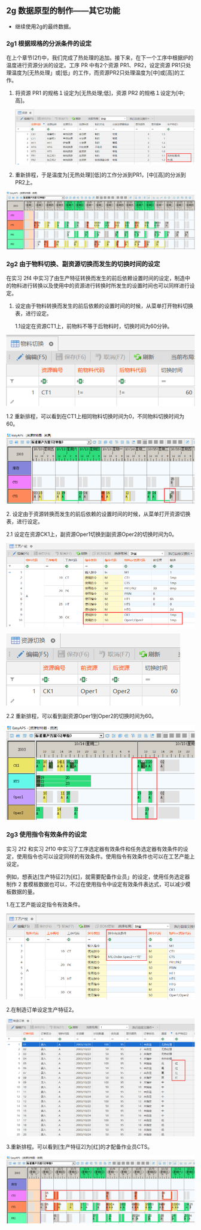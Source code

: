 ## 2g 数据原型的制作——其它功能

-   继续使用2g的最终数据。

### 2g1 根据规格的分派条件的设定

在上个章节(2f)中，我们完成了热处理的追加。接下来，在下一个工序中根据炉的温度进行资源分派的设定。工序 PR 中有2个资源 PR1、PR2，设定资源 PR1只处理温度为[无热处理」或[低」的工作，而资源PR2只处理温度为[中]或[高]的工作。

1.  将资源 PR1 的规格１设定为[无热处理;低]，资源 PR2 的规格１设定为[中;高]。

    ![](media/b3308fafb93c5fad24b617c63b820763.png)

2.  重新排程，于是温度为[无热处理][低]的工作分派到PR1，[中][高]的分派到PR2上。

![](media/1d918e8a81b85f3be33ffe7303f31c70.png)

### 2g2 由于物料切换、副资源切换而发生的切换时间的设定

在实习 2f4 中实习了由生产特征转换而发生的前后依赖设置时间的设定，制造中的物料进行转换以及使用中的资源进行转换时所发生的设置时间也可以同样进行设定。

1.  设定由于物料转换而发生的前后依赖的设置时间的时候，从菜单打开物料切换表，进行设定。

    1.1设定在资源CT1上，前物料不等于后物料时，切换时间为60分钟。

![](media/23e3b258c3ffbbad4a2c90d121a2abe8.png)

1.2 重新排程，可以看到在CT1上相同物料切换时间为0，不同物料切换时间为60。

![](media/f29ffcf78ff0e6fc4f56167b599f6566.png)

2\. 设定由于资源转换而发生的前后依赖的设置时间的时候，从菜单打开资源切换表，进行设定。

2.1 设定在资源CK1上，副资源Oper1切换到副资源Oper2的切换时间为0。

![](media/27457a164025b74d88c1297de08a92d9.png)

![](media/f989b0e57247d6b242cfcd1a74884b9d.png)

2.2 重新排程，可以看到副资源Oper1到Oper2的切换时间为60。

![](media/0e02a943e538a05c2ae1896eb8e64431.png)

### 2g3 使用指令有效条件的设定

实习 2f2 和实习 2f10 中实习了工序选定器有效条件和任务选定器有效条件的设定，使用指令也可以设定同样的有效条件。使用指令有效条件也可以在工艺产能上设定。

例如，想表达[生产特征2]为[红]，就需要配备作业员」的设定，使用任务选定器制作 2 套模板数据也可以，不过在使用指令中设定有效条件表达式，可以减少模板数据的量。

1.在工艺产能设定指令有效条件。

![](media/0e73f2600ef1a47962214754caf9c371.png)

2.在制造订单设定生产特征2。

![](media/e8465fd85f7f6f080351a71d33b43cdf.png)

3.重新排程。可以看到[生产特征2]为[红]的才配备作业员CTS。

![](media/57c70445877ac287f32898f4213a3b68.png)
